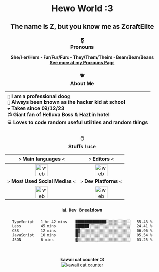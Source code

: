 <div align="center">
  
  # Hewo World :3
  ## The name is Z, but you know me as ZcraftElite
  
  ### ⚧️</br>Pronouns
  **She/Her/Hers - Fur/Fur/Furs - They/Them/Theirs - Bean/Bean/Beans**</br>
  [**See more at my Pronouns Page**](https://en.pronouns.page/@zcraftelite)

  ### 🐕</br>About Me

  | `🐶` I am a professional doog</br>`🏫` Always been known as the hacker kid at school</br>`❤️` Taken since 09/12/23</br>`📺` Giant fan of Helluva Boss & Hazbin hotel</br>`💻` Loves to code random useful utilities and random things |
  |:---|

  
  ### 🖱️</br>Stuffs I use
  
  | `>` **Main languages** `<`  | `>` **Editors** `<` |
  |:---------------------------:|:-------------------:|
  | <img src="https://skillicons.dev/icons?i=bash,py,html,css" alt="web dev" height="40"/> | <img src="https://skillicons.dev/icons?i=visualstudio,vscode" alt="web dev" height="40"/> |
  | `>` **Most Used Social Medias** `<` | `>` **Dev Platforms** `<` |
  | <img src="https://skillicons.dev/icons?i=twitter,discord,github" alt="web dev" height="40"/> | <img src="https://skillicons.dev/icons?i=gcp,gitlab,replit,git,github,githubactions" alt="web dev" height="40"/> |
  
  ### `📊 Dev Breakdown`
  
  <!--START_SECTION:waka-->

```txt
TypeScript   1 hr 42 mins    ██████████████░░░░░░░░░░░   55.43 %
Less         45 mins         ██████░░░░░░░░░░░░░░░░░░░   24.41 %
CSS          12 mins         █▓░░░░░░░░░░░░░░░░░░░░░░░   06.96 %
JavaScript   10 mins         █▒░░░░░░░░░░░░░░░░░░░░░░░   05.54 %
JSON         6 mins          ▓░░░░░░░░░░░░░░░░░░░░░░░░   03.25 %
```

<!--END_SECTION:waka-->
  
  <br/><br/>
  <b>kawaii cat counter :3</b><br/>
  [![kawaii cat counter](https://count.getloli.com/get/@ThinLiquid?theme=moebooru)](https://moe-counter.glitch.me)
</div>
